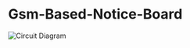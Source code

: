 # Gsm-Based-Notice-Board
![Circuit Diagram](https://github.com/PrateekSinghRajput/Gsm-Based-Notice-Board/assets/92904643/f5acbe9a-3114-48f5-8be1-8bc31d087be7)
